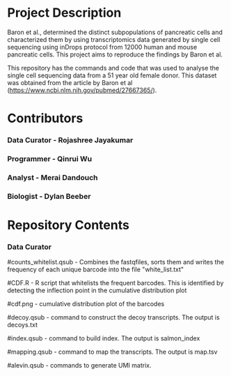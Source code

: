 # Project Description

Baron et al., determined the distinct subpopulations of pancreatic cells and characterized them by using transcriptomics data generated by single cell sequencing using inDrops protocol from 12000 human and mouse pancreatic cells. This project aims to reproduce the findings by Baron et al. 

This repository has the commands and code that was used to analyse the single cell sequencing data from a 51 year old female donor. This dataset was obtained from the article by Baron et al (https://www.ncbi.nlm.nih.gov/pubmed/27667365/).

# Contributors

### Data Curator - Rojashree Jayakumar

### Programmer - Qinrui Wu  

### Analyst - Merai Dandouch

### Biologist - Dylan Beeber


# Repository Contents

### Data Curator

#counts_whitelist.qsub - Combines the fastqfiles, sorts them and writes the frequency of each unique barcode into the file "white_list.txt"

#CDF.R - R script that whitelists the frequent barcodes. This is identified by detecting the inflection point in the cumulative distribution plot

#cdf.png - cumulative distribution plot of the barcodes

#decoy.qsub - command to construct the decoy transcripts. The output is decoys.txt

#index.qsub - command to build index. The output is salmon_index

#mapping.qsub - command to map the transcripts. The output is map.tsv

#alevin.qsub - commands to generate UMI matrix.
